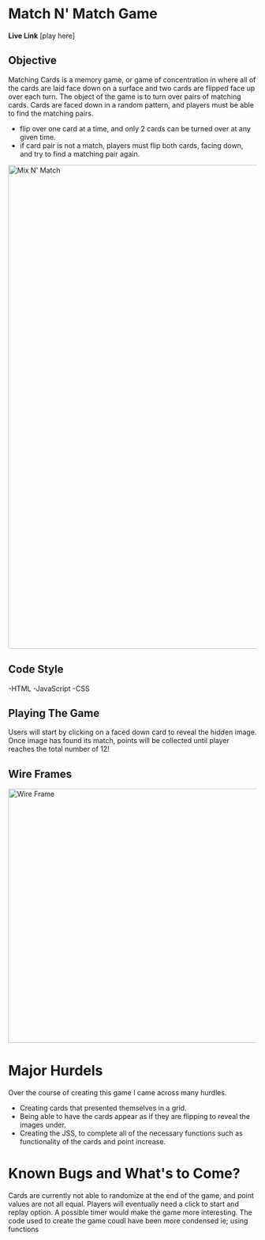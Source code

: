# Match N' Match Game
**Live Link** [play here] 

## Objective

Matching Cards is a memory game, or game of concentration in where all of the cards are laid face down on a surface and two cards are flipped face up over each turn. The object of the game is to turn over pairs of matching cards. Cards are faced down in a random pattern, and players must be able to find the matching pairs. 
- flip over one card at a time, and only 2 cards can be turned over at any given time. 
- if card pair is not a match, players must flip both cards, facing down, and try to find a matching pair again. 

<img width="978" alt="Mix N' Match " src="https://user-images.githubusercontent.com/98438184/159110451-26b28df8-afec-4a41-b9e4-103347a84ef6.png">

## Code Style
-HTML
-JavaScript
-CSS

## Playing The Game 
Users will start by clicking on a faced down card to reveal the hidden image. Once image has found its match, points will be collected until player reaches the total number of 12! 

## Wire Frames
<img width="514" alt="Wire Frame" src="https://user-images.githubusercontent.com/98438184/159110829-cf9fd9b0-7541-4901-888b-17a2f7acffd6.png">

# Major Hurdels
Over the course of creating this game I came across many hurdles. 
- Creating cards that presented themselves in a grid. 
- Being able to have the cards appear as if they are flipping to reveal the images under. 
- Creating the JSS, to complete all of the necessary functions such as functionality of the cards and point increase.

# Known Bugs and What's to Come?
Cards are currently not able to randomize at the end of the game, and point values are not all equal. 
Players will eventually need a click to start and replay option. 
A possible timer would make the game more interesting. 
The code used to create the game coudl have been more condensed ie; using functions 

